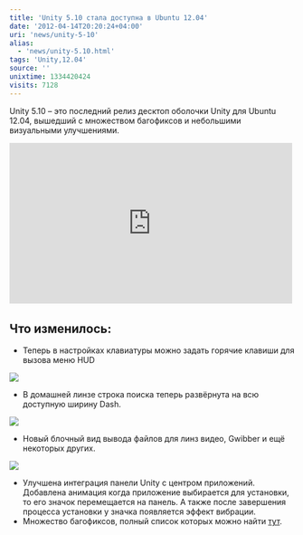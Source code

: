```yaml
---
title: 'Unity 5.10 стала доступна в Ubuntu 12.04'
date: '2012-04-14T20:20:24+04:00'
uri: 'news/unity-5-10'
alias: 
  - 'news/unity-5.10.html'
tags: 'Unity,12.04'
source: ''
unixtime: 1334420424
visits: 7128
---
```

Unity 5.10 – это последний релиз десктоп оболочки Unity для Ubuntu 12.04, вышедший с множеством багофиксов и небольшими визуальными улучшениями.

<iframe width="500" height="284" src="http://www.youtube.com/embed/IBmfDiC9uu8" frameborder="0" allowfullscreen=""></iframe> 

## Что изменилось:

*   Теперь в настройках клавиатуры можно задать горячие клавиши для вызова меню HUD

[![](img/2012/04/14/20-00/unity-510-1-7076909813-o.jpg)](img/2012/04/14/20-00/unity-510-1-7076909813-o.jpg)

*   В домашней линзе строка поиска теперь развёрнута на всю доступную ширину Dash.

[![](img/2012/04/14/20-00/unity-510-2-7076909111-o.jpg)](img/2012/04/14/20-00/unity-510-2-7076909111-o.jpg)

*   Новый блочный вид вывода файлов для линз видео, Gwibber и ещё некоторых других.

[![](img/2012/04/14/20-00/unity-510-3-6930830994-o.jpg)](img/2012/04/14/20-00/unity-510-3-6930830994-o.jpg)

*   Улучшена интеграция панели Unity с центром приложений. Добавлена анимация когда приложение выбирается для установки, то его значок перемещается на панель. А также после завершения процесса установки у значка появляется эффект вибрации.
*   Множество багофиксов, полный список которых можно найти [тут](https://launchpad.net/ubuntu/precise/+source/unity/5.10.0-0ubuntu1).
